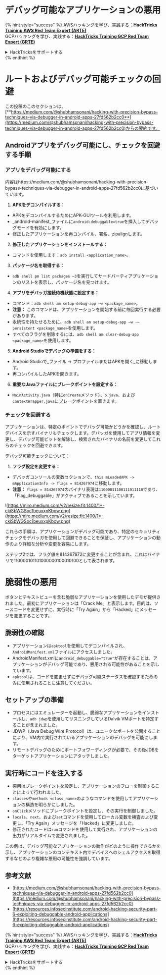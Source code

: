 # デバッグ可能なアプリケーションの悪用

{% hint style="success" %}
AWSハッキングを学び、実践する：<img src="/.gitbook/assets/arte.png" alt="" data-size="line">[**HackTricks Training AWS Red Team Expert (ARTE)**](https://training.hacktricks.xyz/courses/arte)<img src="/.gitbook/assets/arte.png" alt="" data-size="line">\
GCPハッキングを学び、実践する：<img src="/.gitbook/assets/grte.png" alt="" data-size="line">[**HackTricks Training GCP Red Team Expert (GRTE)**<img src="/.gitbook/assets/grte.png" alt="" data-size="line">](https://training.hacktricks.xyz/courses/grte)

<details>

<summary>HackTricksをサポートする</summary>

* [**サブスクリプションプラン**](https://github.com/sponsors/carlospolop)を確認してください！
* **💬 [**Discordグループ**](https://discord.gg/hRep4RUj7f)または[**Telegramグループ**](https://t.me/peass)に参加するか、**Twitter** 🐦 [**@hacktricks\_live**](https://twitter.com/hacktricks\_live)**をフォローしてください。**
* **[**HackTricks**](https://github.com/carlospolop/hacktricks)および[**HackTricks Cloud**](https://github.com/carlospolop/hacktricks-cloud)のGitHubリポジトリにPRを提出してハッキングトリックを共有してください。**

</details>
{% endhint %}

# **ルートおよびデバッグ可能チェックの回避**

この投稿のこのセクションは、[**https://medium.com/@shubhamsonani/hacking-with-precision-bypass-techniques-via-debugger-in-android-apps-27fd562b2cc0**](https://medium.com/@shubhamsonani/hacking-with-precision-bypass-techniques-via-debugger-in-android-apps-27fd562b2cc0)からの要約です。

## Androidアプリをデバッグ可能にし、チェックを回避する手順

### **アプリをデバッグ可能にする**

内容はhttps://medium.com/@shubhamsonani/hacking-with-precision-bypass-techniques-via-debugger-in-android-apps-27fd562b2cc0に基づいています。

1. **APKをデコンパイルする：**
- APKをデコンパイルするためにAPK-GUIツールを利用します。
- _android-manifest_ファイルに`android:debuggable=true`を挿入してデバッグモードを有効にします。
- 修正したアプリケーションを再コンパイル、署名、zipalignします。

2. **修正したアプリケーションをインストールする：**
- コマンドを使用します：`adb install <application_name>`。

3. **パッケージ名を取得する：**
- `adb shell pm list packages –3`を実行してサードパーティアプリケーションのリストを表示し、パッケージ名を見つけます。

4. **アプリをデバッガ接続待機状態に設定する：**
- コマンド：`adb shell am setup-debug-app –w <package_name>`。
- **注意：** このコマンドは、アプリケーションを開始する前に毎回実行する必要があります。
- 永続性を持たせるために、`adb shell am setup-debug-app –w -–persistent <package_name>`を使用します。
- すべてのフラグを削除するには、`adb shell am clear-debug-app <package_name>`を使用します。

5. **Android Studioでデバッグの準備をする：**
- Android Studioで_ファイル -> プロファイルまたはAPKを開く_に移動します。
- 再コンパイルしたAPKを開きます。

6. **重要なJavaファイルにブレークポイントを設定する：**
- `MainActivity.java`（特に`onCreate`メソッド）、`b.java`、および`ContextWrapper.java`にブレークポイントを置きます。

### **チェックを回避する**

アプリケーションは、特定のポイントでデバッグ可能かどうかを確認し、ルートデバイスを示すバイナリもチェックします。デバッガを使用してアプリ情報を変更し、デバッグ可能ビットを解除し、検索されたバイナリの名前を変更してこれらのチェックを回避できます。

デバッグ可能チェックについて：

1. **フラグ設定を変更する：**
- デバッガコンソールの変数セクションで、`this mLoadedAPK -> mApplicationInfo -> flags = 814267974`に移動します。
- **注意：** `flags = 814267974`のバイナリ表現は`11000011100111011110`であり、「Flag_debuggable」がアクティブであることを示しています。

![https://miro.medium.com/v2/resize:fit:1400/1*-ckiSbWGSoc1beuxxpKbow.png](https://miro.medium.com/v2/resize:fit:1400/1*-ckiSbWGSoc1beuxxpKbow.png)

これらの手順は、アプリケーションがデバッグ可能であり、特定のセキュリティチェックをデバッガを使用して回避できることを保証し、アプリケーションの動作のより詳細な分析や変更を容易にします。

ステップ2では、フラグ値を814267972に変更することが含まれ、これはバイナリで110000101101000000100010100として表されます。

# **脆弱性の悪用**

ボタンとテキストビューを含む脆弱なアプリケーションを使用したデモが提供されました。最初にアプリケーションは「Crack Me」と表示します。目的は、ソースコードを変更せずに、実行時に「Try Again」から「Hacked」にメッセージを変更することです。

## **脆弱性の確認**
- アプリケーションは`apktool`を使用してデコンパイルされ、`AndroidManifest.xml`ファイルにアクセスしました。
- AndroidManifest.xmlに`android_debuggable="true"`が存在することは、アプリケーションがデバッグ可能であり、悪用される可能性があることを示しています。
- `apktool`は、コードを変更せずにデバッグ可能ステータスを確認するためのみに使用されることに注意してください。

## **セットアップの準備**
- プロセスにはエミュレーターを起動し、脆弱なアプリケーションをインストールし、`adb jdwp`を使用してリスニングしているDalvik VMポートを特定することが含まれました。
- JDWP（Java Debug Wire Protocol）は、ユニークなポートを公開することにより、VM内で実行されているアプリケーションのデバッグを可能にします。
- リモートデバッグのためにポートフォワーディングが必要で、その後JDBをターゲットアプリケーションにアタッチしました。

## **実行時にコードを注入する**
- 悪用はブレークポイントを設定し、アプリケーションのフローを制御することによって行われました。
- `classes`や`methods <class_name>`のようなコマンドを使用してアプリケーションの構造を明らかにしました。
- `onClick`メソッドにブレークポイントを設定し、その実行を制御しました。
- `locals`、`next`、および`set`コマンドを使用してローカル変数を検査および変更し、「Try Again」メッセージを「Hacked」に変更しました。
- 修正されたコードは`run`コマンドを使用して実行され、アプリケーションの出力がリアルタイムで変更されました。

この例は、デバッグ可能なアプリケーションの動作がどのように操作できるかを示し、アプリケーションのコンテキスト内でデバイスへのシェルアクセスを取得するなどのより複雑な悪用の可能性を強調しています。

## 参考文献
* [https://medium.com/@shubhamsonani/hacking-with-precision-bypass-techniques-via-debugger-in-android-apps-27fd562b2cc0](https://medium.com/@shubhamsonani/hacking-with-precision-bypass-techniques-via-debugger-in-android-apps-27fd562b2cc0)
* [https://resources.infosecinstitute.com/android-hacking-security-part-6-exploiting-debuggable-android-applications](https://resources.infosecinstitute.com/android-hacking-security-part-6-exploiting-debuggable-android-applications)

{% hint style="success" %}
AWSハッキングを学び、実践する：<img src="/.gitbook/assets/arte.png" alt="" data-size="line">[**HackTricks Training AWS Red Team Expert (ARTE)**](https://training.hacktricks.xyz/courses/arte)<img src="/.gitbook/assets/arte.png" alt="" data-size="line">\
GCPハッキングを学び、実践する：<img src="/.gitbook/assets/grte.png" alt="" data-size="line">[**HackTricks Training GCP Red Team Expert (GRTE)**<img src="/.gitbook/assets/grte.png" alt="" data-size="line">](https://training.hacktricks.xyz/courses/grte)

<details>

<summary>HackTricksをサポートする</summary>

* [**サブスクリプションプラン**](https://github.com/sponsors/carlospolop)を確認してください！
* **💬 [**Discordグループ**](https://discord.gg/hRep4RUj7f)または[**Telegramグループ**](https://t.me/peass)に参加するか、**Twitter** 🐦 [**@hacktricks\_live**](https://twitter.com/hacktricks\_live)**をフォローしてください。**
* **[**HackTricks**](https://github.com/carlospolop/hacktricks)および[**HackTricks Cloud**](https://github.com/carlospolop/hacktricks-cloud)のGitHubリポジトリにPRを提出してハッキングトリックを共有してください。**

</details>
{% endhint %}
